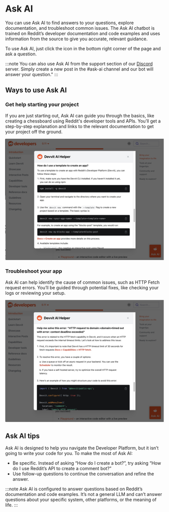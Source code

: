 # Ask AI

You can use Ask AI to find answers to your questions, explore documentation, and troubleshoot common issues. The Ask AI chatbot is trained on Reddit’s developer documentation and code examples and uses information from the source to give you accurate, relevant guidance.

To use Ask AI, just click the icon in the bottom right corner of the page and ask a question.

:::note
You can also use Ask AI from the support section of our [Discord](https://discord.com/invite/R7yu2wh9Qz) server. Simply create a new post in the #ask-ai channel and our bot will answer your question."
:::

## Ways to use Ask AI

### Get help starting your project

If you are just starting out, Ask AI can guide you through the basics, like creating a
chessboard using Reddit's developer tools and APIs. You’ll get a step-by-step explanation
and links to the relevant documentation to get your project off the ground.

![start a project](./assets/ask_ai_start_project.png)

### Troubleshoot your app

Ask AI can help identify the cause of common issues, such as HTTP Fetch request
errors. You’ll be guided through potential fixes, like checking your logs or reviewing your setup.

![troubleshoot a project](./assets/ask_ai_troubleshoot.png)

## Ask AI tips

Ask AI is designed to help you navigate the Developer Platform, but it isn’t going to write your code for you. To make the most of Ask AI:

- Be specific. Instead of asking “How do I create a bot?”, try asking “How do I use Reddit’s API to create a comment bot?”
- Use follow-up questions to continue the conversation and refine the answer.

:::note
Ask AI is configured to answer questions based on Reddit’s documentation and code examples. It’s not a general LLM and can’t answer questions about your specific system, other platforms, or the meaning of life.
:::
